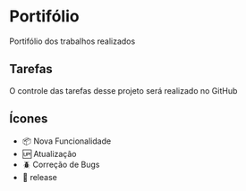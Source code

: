 # Portifólio

Portifólio dos trabalhos realizados

## Tarefas

O controle das tarefas desse projeto será realizado no GitHub

## Ícones

- :package: Nova Funcionalidade
- :up: Atualização
- :beetle: Correção de Bugs
- :checkered_flag: release
